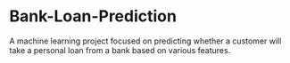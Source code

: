 # Bank-Loan-Prediction
 A machine learning project focused on predicting whether a customer will take a personal loan from a bank based on various features.
